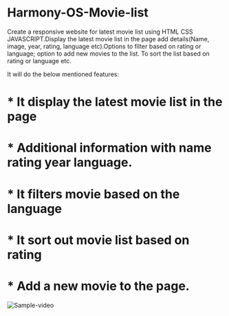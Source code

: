 # Harmony-OS-Movie-list


Create a responsive website for latest movie list using HTML CSS JAVASCRIPT.Display the latest movie list in the page add details(Name, image, year, rating, language etc).Options to filter based on rating or language; option to add new movies to the list.  To sort the list based on rating or language etc.

It will do the below mentioned features:

# * It display the latest movie list in the page
# * Additional information with name rating year language.
# * It filters movie based on the language 
# * It sort out movie list based on rating
# * Add a new movie to the page.



![Sample-video](https://user-images.githubusercontent.com/62045390/172197078-b8e9a271-5202-4b03-b7a2-88efe96cf141.gif)
